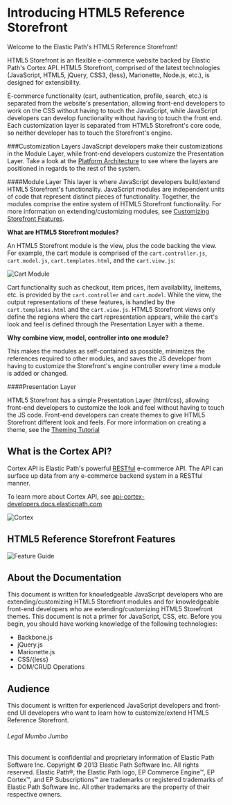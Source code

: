 Introducing HTML5 Reference Storefront
====================
Welcome to the Elastic Path's HTML5 Reference Storefront!

HTML5 Storefront is an flexible e-commerce website backed by Elastic Path's Cortex API.
HTML5 Storefront, comprised of the latest technologies (JavaScript, HTML5, jQuery, CSS3, {less}, Marionette, Node.js, etc.), is designed for extensibility.

E-commerce functionality (cart, authentication, profile, search, etc.) is separated from the website's presentation, allowing
front-end developers to work on the CSS without having to touch the JavaScript, while JavaScript developers can develop
functionality without having to touch the front end. Each customization layer is separated from HTML5 Storefront's core code, so
neither developer has to touch the Storefront's engine.

###Customization Layers
JavaScript developers make their customizations in the Module Layer, while front-end developers customize the Presentation Layer.
Take a look at the <a href="https://github.elasticpath.net/cortex/ui-storefront/blob/master/documentation/technologyoverview.md">Platform Architecture</a> to see where the layers are positioned in regards to the rest of the system.

####Module Layer
This layer is where JavaScript developers build/extend HTML5 Storefront's functionality.
JavaScript modules are independent units of code that represent distinct pieces of functionality.
Together, the modules comprise the entire system of HTML5 Storefront functionality.
For more information on extending/customizing modules, see <a href="https://github.elasticpath.net/cortex/ui-storefront/blob/master/documentation/extending.md">Customizing Storefront Features</a>.

**What are HTML5 Storefront modules?**

An HTML5 Storefront module is the view, plus the code backing the view. For example, the cart module is
comprised of the `cart.controller.js`, `cart.model.js`, `cart.templates.html`, and the `cart.view.js`:

![Cart Module](https://github.elasticpath.net/cortex/ui-storefront/raw/master/documentation/img/cartModule.png)

Cart functionality such as checkout, item prices, item availability, lineitems, etc. is provided by the `cart.controller` and `cart.model`.
While the view, the output representations of these features, is handled by the `cart.templates.html` and the `cart.view.js`.
HTML5 Storefront views only define the regions where the cart representation appears, while the cart's look and feel is defined through the Presentation Layer with a theme.


**Why combine view, model, controller into one module?**

This makes the modules as self-contained as possible, minimizes the references required to other modules, and saves the JS developer from having to customize the
Storefront's engine controller every time a module is added or changed.

####Presentation Layer

HTML5 Storefront has a simple Presentation Layer (html/css), allowing front-end developers to customize the look and feel without having to touch the JS code.
Front-end developers can create themes to give HTML5 Storefront different look and feels. For more information on creating a theme, see the <a href="theming.html#tutorialTheme">Theming Tutorial</a>




What is the Cortex API?
-------------------
Cortex API is Elastic Path's powerful <a href="http://en.wikipedia.org/wiki/Representational_state_transfer">RESTful</a> e-commerce API.
The API can surface up data from any e-commerce backend system in a RESTful manner.

To learn more about Cortex API, see <a href="http://api-cortex-developers.docs.elasticpath.com">api-cortex-developers.docs.elasticpath.com</a>

![Cortex](https://github.elasticpath.net/cortex/ui-storefront/raw/master/documentation/img/cortex-page-diagram.png)


HTML5 Reference Storefront Features
---------------------
![Feature Guide](https://github.elasticpath.net/cortex/ui-storefront/raw/master/documentation/img/featureSupport.png)


About the Documentation
---------------------
This document is written for knowledgeable JavaScript developers who are extending/customizing HTML5 Storefront modules and
for knowledgeable front-end developers who are extending/customizing HTML5 Storefront themes. This document is not a primer for JavaScript, CSS, etc. Before you begin, you should have working knowledge of the following technologies:

* Backbone.js
* jQuery.js
* Marionette.js
* CSS/{less}
* DOM/CRUD Operations

Audience
---------------------
This document is written for experienced JavaScript developers and front-end UI developers who want to learn how to customize/extend HTML5 Reference Storefront.

###### Legal Mumbo Jumbo
This document is confidential and proprietary information of Elastic Path Software Inc. Copyright © 2013 Elastic Path Software Inc. All rights reserved. Elastic Path®, the Elastic Path logo, EP Commerce Engine™, EP Cortex™, and EP Subscriptions™ are trademarks or registered trademarks of Elastic Path Software Inc. All other trademarks are the property of their respective owners.
